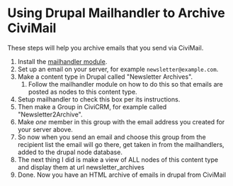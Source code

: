 # Using Drupal Mailhandler to Archive CiviMail

These steps will help you archive emails that you send via CiviMail.

1. Install the [mailhandler module](http://drupal.org/project/mailhandler).
1. Set up an email on your server, for example `newsletter@example.com`.
1. Make a content type in Drupal called "Newsletter Archives".
    1. Follow the mailhandler module on how to do this so that emails are posted as nodes to this content type.
1. Setup mailhandler to check this box per its instructions.
1. Then make a Group in CiviCRM, for example called "Newsletter2Archive".
1. Make _one_ member in this group with the email address you created for your server above.
1. So now when you send an email and choose this group from the recipient list the email will go there, get taken in from the mailhandlers, added to the drupal node database.
1. The next thing I did is make a view of ALL nodes of this content type and display them at url newsletter_archives
1. Done. Now you have an HTML archive of emails in drupal from CiviMail